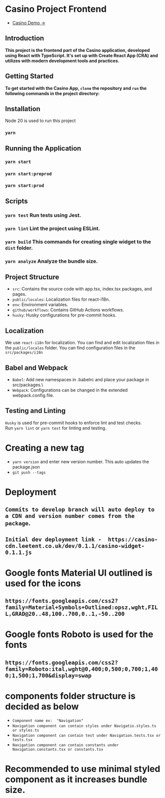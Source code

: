 # Casino Project Frontend

- [Casino Demo &rarr;](https://b2b-demo-development.1337pro.com/casino)

## Introduction

**This project is the frontend part of the Casino application, developed using React with TypeScript. It's set up with Create React App (CRA) and utilizes with modern development tools and practices.**

## Getting Started

**To get started with the Casino App, `clone` the repository and `run` the following commands in the project directory:**

## Installation
Node 20 is used to run this project
### `yarn`

## Running the Application

### `yarn start`

### `yarn start:preprod`

### `yarn start:prod`

## Scripts

### `yarn test` Run tests using Jest.

### `yarn lint` Lint the project using ESLint.

### `yarn build` This commands for creating single widget to the `dist` folder.

### `yarn analyze` Analyze the bundle size.

## Project Structure

- `src`: Contains the source code with app.tsx, index.tsx packages, and pages.
- `public/locales`: Localization files for react-i18n.
- `env`: Environment variables.
- `github/workflows`: Contains GitHub Actions workflows.
- `husky`: Husky configurations for pre-commit hooks.

## Localization

We use `react-i18n` for localization. You can find and edit localization files in the `public/locales` folder. You can find configuration files in the `src/packages/i18n`

## Babel and Webpack

- `Babel`: Add new namespaces in .babelrc and place your package in src/packages.\
- `Webpack`: Configurations can be changed in the extended webpack.config.file.

## Testing and Linting

`Husky` is used for pre-commit hooks to enforce lint and test checks.\
Run `yarn lint` or `yarn test` for linting and testing.

# Creating a new tag

- `yarn version` and enter new version number. This auto updates the package.json
- `git push --tags`

# Deployment

## `Commits to develop branch will auto deploy to a CDN and version number comes from the package`.

## `Initial dev deployment link -  https://casino-cdn.leetent.co.uk/dev/0.1.1/casino-widget-0.1.1.js`

# Google fonts Material UI outlined is used for the icons
## `https://fonts.googleapis.com/css2?family=Material+Symbols+Outlined:opsz,wght,FILL,GRAD@20..48,100..700,0..1,-50..200`

# Google fonts Roboto is used for the fonts
## `https://fonts.googleapis.com/css2?family=Roboto:ital,wght@0,400;0,500;0,700;1,400;1,500;1,700&display=swap`

# components folder structure is decided as below
- `Component name ex:  "Navigation"`
- `Navigation component can contain styles under Navigatio.styles.ts or styles.ts`
- `Navigation component can contain test under Navigation.tests.tsx or tests.tsx`
- `Navigation component can contain constants under Navigation.constants.tsx or constants.tsx`

# Recommended to use minimal styled component as it increases bundle size.
